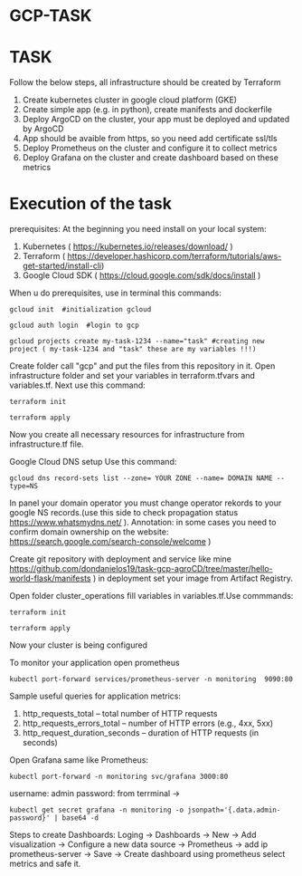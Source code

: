 # GCP-TASK
# TASK 
Follow the below steps, all infrastructure should be created by Terraform
1. Create kubernetes cluster in google cloud platform (GKE)
2. Create simple app (e.g. in python), create manifests and dockerfile
3. Deploy ArgoCD on the cluster, your app must be deployed and updated by ArgoCD
4. App should be avaible from https, so you need add certificate ssl/tls
5. Deploy Prometheus on the cluster and configure it to collect metrics
6. Deploy Grafana on the cluster and create dashboard based on these metrics
    
# Execution of the task
prerequisites: 
At the beginning you need install on your local system:
1. Kubernetes ( https://kubernetes.io/releases/download/ )
2. Terraform ( https://developer.hashicorp.com/terraform/tutorials/aws-get-started/install-cli)
3. Google Cloud SDK ( https://cloud.google.com/sdk/docs/install )


When u do prerequisites, use in terminal this commands: 
```
gcloud init  #initialization gcloud
```
```
gcloud auth login  #login to gcp
```
```
gcloud projects create my-task-1234 --name="task" #creating new project ( my-task-1234 and "task" these are my variables !!!)
```

Create folder call "gcp" and put the files from this repository in it.
Open infrastructure folder and set your variables in terraform.tfvars and variables.tf. 
Next use this command: 
```
terraform init 
```
```
terraform apply
```
Now you create all necessary resources for infrastructure from infrastructure.tf file. 

Google Cloud DNS setup
Use this command:
``` 
gcloud dns record-sets list --zone= YOUR ZONE --name= DOMAIN NAME --type=NS
```
In panel your domain operator you must change operator rekords to your google NS records.(use this side to check propagation status https://www.whatsmydns.net/ ). 
Annotation: in some cases you need to confirm domain ownership on the website: https://search.google.com/search-console/welcome )

Create git repository with deployment and service like mine https://github.com/dondanielos19/task-gcp-agroCD/tree/master/hello-world-flask/manifests ) in deployment set your image from Artifact Registry. 

Open folder cluster_operations fill variables in variables.tf.Use commmands: 
```
terraform init
```
```
terraform apply
```
Now your cluster is being configured

To monitor your application open prometheus

```
kubectl port-forward services/prometheus-server -n monitoring  9090:80 
``` 
Sample useful queries for application metrics:
1. http_requests_total – total number of HTTP requests
2. http_requests_errors_total – number of HTTP errors (e.g., 4xx, 5xx)
3. http_request_duration_seconds – duration of HTTP requests (in seconds)


Open Grafana same like Prometheus:

```
kubectl port-forward -n monitoring svc/grafana 3000:80
```

username: admin
password: from terrminal ->
```
kubectl get secret grafana -n monitoring -o jsonpath='{.data.admin-password}' | base64 -d
```

Steps to create Dashboards:
Loging -> Dashboards -> New -> Add visualization -> Configure a new data source -> Prometheus -> add ip prometheus-server -> Save -> Create dashboard using prometheus select metrics and safe it.


